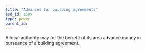 ```yaml
---
title: "Advances for building agreements"
esd_id: 1589
type: power
parent_id:  
---
```


A local authority may for the benefit of its area advance money in pursuance of a building agreement.


